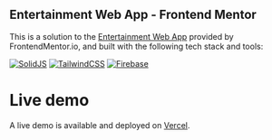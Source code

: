 ## Entertainment Web App - Frontend Mentor

This is a solution to the [Entertainment Web App](https://www.frontendmentor.io/challenges/entertainment-web-app-J-UhgAW1X) provided by FrontendMentor.io, and built with the following tech stack and tools:

[![SolidJS](https://img.shields.io/badge/-solid-2C4F7C?style=for-the-badge&logo=solid&logoColor=fff)](https://start.solidjs.com/) [![TailwindCSS](https://img.shields.io/badge/-tailwindcss-06B6D4?style=for-the-badge&logo=tailwindcss&logoColor=fff)](https://tailwindcss.com/) [![Firebase](https://img.shields.io/badge/-firebase-FFCA28?style=for-the-badge&logo=firebase&logoColor=000)](https://firebase.google.com/)

# Live demo

A live demo is available and deployed on [Vercel](https://frontendmentor-entertainment.vercel.app/).
